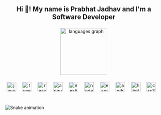 <h2 align="center">Hi 👋! My name is Prabhat Jadhav and I'm a Software Developer</h2>

###

<div align="center">
  <img src="https://github-readme-stats.vercel.app/api/top-langs?username=PrabhatJadhav&locale=en&hide_title=false&layout=compact&card_width=320&langs_count=5&theme=dracula&hide_border=false" height="150" alt="languages graph"  />
</div>

###

<div align="center">
  <img title="JavaScript" src="https://cdn.jsdelivr.net/gh/devicons/devicon/icons/javascript/javascript-original.svg" height="30" alt="javascript logo"  />
  <img width="12" />
  <img  title="TypeScript" src="https://cdn.jsdelivr.net/gh/devicons/devicon/icons/typescript/typescript-original.svg" height="30" alt="typescript logo"  />
  <img width="12" />
  <img title="React" src="https://cdn.jsdelivr.net/gh/devicons/devicon/icons/react/react-original.svg" height="30" alt="react logo"  />
  <img width="12" />
  <img title="Angular" src="https://cdn.jsdelivr.net/gh/devicons/devicon@latest/icons/angularjs/angularjs-original.svg" height="30" alt="angular logo"  />
  <img width="12" />
  <img title="NextJS" src="https://cdn.jsdelivr.net/gh/devicons/devicon@latest/icons/nextjs/nextjs-original.svg" height="30" alt="nextjs logo"  />
  <img width="12" />
  <img title="NodeJS" src="https://cdn.jsdelivr.net/gh/devicons/devicon@latest/icons/nodejs/nodejs-original-wordmark.svg" height="30" alt="node logo"  />
  <img width="12" />
  <img title="ExpressJS" src="https://cdn.jsdelivr.net/gh/devicons/devicon@latest/icons/express/express-original-wordmark.svg" height="30" alt="express logo"  />
  <img width="12" />
  <img title="Android" src="https://cdn.jsdelivr.net/gh/devicons/devicon@latest/icons/android/android-plain-wordmark.svg" height="30" alt="android logo"  />
  <img width="12" />
  <img title="HTML" src="https://cdn.jsdelivr.net/gh/devicons/devicon/icons/html5/html5-original.svg" height="30" alt="html5 logo"  />
  <img width="12" />
  <img title="CSS" src="https://cdn.jsdelivr.net/gh/devicons/devicon/icons/css3/css3-original.svg" height="30" alt="css3 logo"  />
  <img width="12" />
</div>

###

<br clear="both">

<img src="https://raw.githubusercontent.com/maurodesouza/maurodesouza/output/snake.svg" alt="Snake animation" />

###
